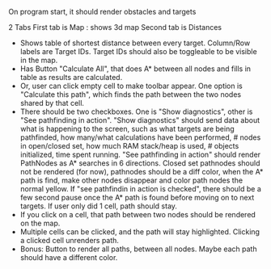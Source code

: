 On program start, it should render obstacles and targets

2 Tabs
First tab is Map : shows 3d map
Second tab is Distances
- Shows table of shortest distance between every target. Column/Row labels are Target IDs. Target IDs should also be toggleable to be visible in the map.
- Has Button "Calculate All", that does A* between all nodes and fills in table as results are calculated.
- Or, user can click empty cell to make toolbar appear. One option is "Calculate this path", which finds the path between the two nodes shared by that cell.
- There should be two checkboxes. One is "Show diagnostics", other is "See pathfinding in action". "Show diagnostics" should send data about what is happening to the screen, such as what targets are being pathfinded, how many/what calculations have been performed, # nodes in open/closed set, how much RAM stack/heap is used, # objects initialized, time spent running. "See pathfinding in action" should render PathNodes as A* searches in 6 directions. Closed set pathnodes should not be rendered (for now), pathnodes should be a diff color, when the A* path is find, make other nodes disappear and color path nodes the normal yellow. If "see pathfindin in action is checked", there should be a few second pause once the A* path is found before moving on to next targets. If user only did 1 cell, path should stay.
- If you click on a cell, that path between two nodes should be rendered on the map.
- Multiple cells can be clicked, and the path will stay highlighted. Clicking a clicked cell unrenders path.
- Bonus: Button to render all paths, between all nodes. Maybe each path should have a different color.